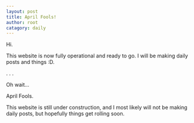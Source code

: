 ```yaml
---
layout: post
title: April Fools!
author: root
catagory: daily
---
```


Hi. 

This website is now fully operational and ready to go. I will be making daily posts and things :D.

.
.
. 

Oh wait...

April Fools.

This website is still under construction, and I most likely will not be making daily posts, but hopefully things get rolling soon.

